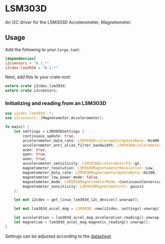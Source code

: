 LSM303D
====

An I2C driver for the LSM303D Accelerometer, Magnetometer.

## Usage
Add the following to your `Cargo.toml`:
```toml
[dependencies]
i2csensors = "0.1.*"
i2cdev-lsm303d = "0.1.*"
```

Next, add this to your crate root:
```rust
extern crate i2cdev_lsm303d;
extern crate i2csensors;
```

### Initializing and reading from an LSM303D
```rust
use i2cdev_lsm303d::*;
use i2csensors::{Magnetometer,Accelerometer};

fn main() {
    let settings = LSM303DSettings {
        continuous_update: true,
        accelerometer_data_rate: LSM303DAccelerometerUpdateRate::Hz400,
        accelerometer_anti_alias_filter_bandwidth: LSM303DAccelerometerFilterBandwidth::Hz194,
        azen: true,
        ayen: true,
        axen: true,
        accelerometer_sensitivity: LSM303DAccelerometerFS::g2,
        magnetometer_resolution: LSM303DMagnetometerResolution::Low,
        magnetometer_data_rate: LSM303DMagnetometerUpdateRate::Hz100,
        magnetometer_low_power_mode: false,
        magnetometer_mode: LSM303DMagnetometerMode::ContinuousConversion,
        magnetometer_sensitivity: LSM303DMagnetometerFS::gauss2
    };

    let mut i2cdev = get_linux_lsm303d_i2c_device().unwrap();

    let mut lsm303d_accel_mag = LSM303D::new(i2cdev, settings).unwrap();

    let acceleration = lsm303d_accel_mag.acceleration_reading().unwrap();
    let magnetism = lsm303d_accel_mag.magnetic_reading().unwrap();
}
```

Settings can be adjusted according to the [datasheet](http://www.st.com/content/ccc/resource/technical/document/datasheet/1c/9e/71/05/4e/b7/4d/d1/DM00057547.pdf/files/DM00057547.pdf/jcr:content/translations/en.DM00057547.pdf).




